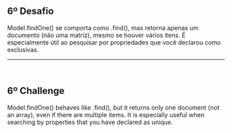 ## 6º Desafio

Model.findOne() se comporta como .find(), mas retorna apenas um documento (não uma matriz), mesmo se houver vários itens. É especialmente útil ao pesquisar por propriedades que você declarou como exclusivas.


<hr>
<br>

## 6º Challenge

Model.findOne() behaves like .find(), but it returns only one document (not an array), even if there are multiple items. It is especially useful when searching by properties that you have declared as unique.